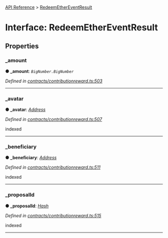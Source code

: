 [API Reference](../README.md) > [RedeemEtherEventResult](../interfaces/RedeemEtherEventResult.md)



# Interface: RedeemEtherEventResult


## Properties
<a id="_amount"></a>

###  _amount

**●  _amount**:  *`BigNumber.BigNumber`* 

*Defined in [contracts/contributionreward.ts:503](https://github.com/daostack/arc.js/blob/61e5f90/lib/contracts/contributionreward.ts#L503)*





___

<a id="_avatar"></a>

###  _avatar

**●  _avatar**:  *[Address](../#Address)* 

*Defined in [contracts/contributionreward.ts:507](https://github.com/daostack/arc.js/blob/61e5f90/lib/contracts/contributionreward.ts#L507)*



indexed




___

<a id="_beneficiary"></a>

###  _beneficiary

**●  _beneficiary**:  *[Address](../#Address)* 

*Defined in [contracts/contributionreward.ts:511](https://github.com/daostack/arc.js/blob/61e5f90/lib/contracts/contributionreward.ts#L511)*



indexed




___

<a id="_proposalId"></a>

###  _proposalId

**●  _proposalId**:  *[Hash](../#Hash)* 

*Defined in [contracts/contributionreward.ts:515](https://github.com/daostack/arc.js/blob/61e5f90/lib/contracts/contributionreward.ts#L515)*



indexed




___


